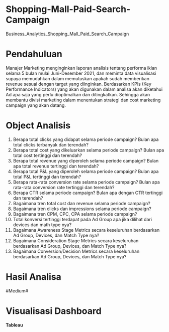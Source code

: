 # Shopping-Mall-Paid-Search-Campaign
Business_Analytics_Shopping_Mall_Paid_Search_Campaign

# Pendahuluan

Manajer Marketing menginginkan laporan analisis tentang performa iklan selama 5 bulan mulai Juni-Desember 2021, dan meminta data visualisasi supaya memudahkan dalam memutuskan apakah sudah memberikan revenue sesuai dengan target yang diinginkan. Berdasarkan KPIs (Key Performance Indicators) yang akan digunakan dalam analisa akan diketahui Ad apa saja yang perlu dioptimalkan dan ditingkatkan. Sehingga akan membantu divisi marketing dalam menentukan strategi dan cost marketing campaign yang akan datang.

# Object Analisis

1. Berapa total clicks yang didapat selama periode campaign? Bulan apa total clicks terbanyak dan terendah?
2. Berapa total cost yang dikeluarkan selama periode campaign? Bulan apa total cost tertinggi dan terendah?
3. Berapa total revenue yang diperoleh selama periode campaign? Bulan apa total revenue tertinggi dan terendah?
4. Berapa total P&L yang diperoleh selama periode campaign? Bulan apa total P&L tertinggi dan terendah?
5. Berapa rata-rata conversion rate selama periode campaign? Bulan apa rata-rata conversion rate tertinggi dan terendah?
6. Berapa CTR selama periode campaign? Bulan apa dengan CTR tertinggi dan terendah?
7. Bagaimana tren total cost dan revenue selama periode campaign?
8. Bagaimana tren clicks dan impressions selama periode campaign?
9. Bagaimana tren CPM, CPC, CPA selama periode campaign?
10. Total konversi tertinggi terdapat pada Ad Group apa jika dilihat dari devices dan math type nya?
11. Bagaimana Awareness Stage Metrics secara keseluruhan berdasarkan Ad Group, Devices, dan Match Type nya?
12. Bagaimana Consideration Stage Metrics secara keseluruhan berdasarkan Ad Group, Devices, dan Match Type nya?
13. Bagaimana Conversion/Decision Metrics secara keseluruhan berdasarkan Ad Group, Devices, dan Match Type nya?

# Hasil Analisa

#Medium#


# Visualisasi Dashboard

**Tableau**
